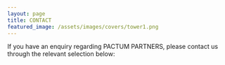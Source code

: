 ```yaml
---
layout: page
title: CONTACT 
featured_image: /assets/images/covers/tower1.png
---
```



If you have an enquiry regarding PACTUM PARTNERS, please contact us through the relevant selection below:

<!-- Calendly inline widget begin -->
<div class="calendly-inline-widget" data-url="https://calendly.com/calvoelhauge" style="min-width:320px;height:630px;"></div>
<script type="text/javascript" src="https://assets.calendly.com/assets/external/widget.js" async></script>
<!-- Calendly inline widget end -->




